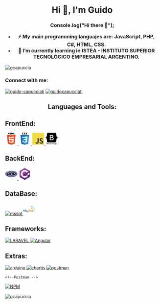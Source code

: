 <h1 align="center">Hi 👋, I'm Guido</h1>
<h3 align="center"> Console.log("Hi there 👋");
  
  - ⚡ My main programming languajes are: JavaScript, PHP, C#, HTML, CSS.
  - 🌱 I’m currently learning in ISTEA - INSTITUTO SUPERIOR TECNOLÓGICO EMPRESARIAL ARGENTINO.</h3>

<p align="left"> <img src="https://komarev.com/ghpvc/?username=gcapuccia&label=Profile%20views&color=0e75b6&style=flat" alt="gcapuccia" /> </p>

<h3 align="left">Connect with me:</h3>
<p align="left">
<a href="https://linkedin.com/in/guido-capucciati" target="blank"><img align="center" src="https://raw.githubusercontent.com/rahuldkjain/github-profile-readme-generator/master/src/images/icons/Social/linked-in-alt.svg" alt="guido-capucciati" height="30" width="40" /></a>
<a href="https://instagram.com/guidocapucciati" target="blank"><img align="center" src="https://raw.githubusercontent.com/rahuldkjain/github-profile-readme-generator/master/src/images/icons/Social/instagram.svg" alt="guidocapucciati" height="30" width="40" /></a>
</p>

<h2 align="center"><b>Languages and Tools:</b></h2>

<h2 align="left"><b>FrontEnd:</b></h2>
<!--HTML -->
<a href="https://www.w3.org/html/" target="_blank" rel="noreferrer"> <img src="https://raw.githubusercontent.com/devicons/devicon/master/icons/html5/html5-original-wordmark.svg" alt="html5" width="40" height="40"/> </a> 
 <!--CSS -->
<a href="https://www.w3schools.com/css/" target="_blank" rel="noreferrer"> <img src="https://raw.githubusercontent.com/devicons/devicon/master/icons/css3/css3-original-wordmark.svg" alt="css3" width="40" height="40"/> </a> 
<!--JS -->
<a href="https://developer.mozilla.org/en-US/docs/Web/JavaScript" target="_blank" rel="noreferrer"> <img src="https://raw.githubusercontent.com/devicons/devicon/master/icons/javascript/javascript-original.svg" alt="javascript" width="40" height="40"/> </a> 
 <!--Bootstrap -->
<a href="https://getbootstrap.com" target="_blank" rel="noreferrer"> <img src="https://raw.githubusercontent.com/devicons/devicon/master/icons/bootstrap/bootstrap-plain-wordmark.svg" alt="bootstrap" width="40" height="40"/> </a> 

<h2 align="left"><b>BackEnd:</b></h2>
 <!--PHP -->
<a href="https://www.php.net" target="_blank" rel="noreferrer"> <img src="https://raw.githubusercontent.com/devicons/devicon/master/icons/php/php-original.svg" alt="php" width="40" height="40"/> </a> 
<a href="https://www.w3schools.com/cs/" target="_blank" rel="noreferrer"> <img src="https://raw.githubusercontent.com/devicons/devicon/master/icons/csharp/csharp-original.svg" alt="csharp" width="40" height="40"/> </a> 

<h2 align="left"><b>DataBase:</b></h2>
<!--SQL -->
<a href="https://www.microsoft.com/en-us/sql-server" target="_blank" rel="noreferrer"> <img src="https://www.svgrepo.com/show/303229/microsoft-sql-server-logo.svg" alt="mssql" width="40" height="40"/> </a>
  <!--MYSQl -->
<a href="https://www.mysql.com/" target="_blank" rel="noreferrer"> <img src="https://raw.githubusercontent.com/devicons/devicon/master/icons/mysql/mysql-original-wordmark.svg" alt="mysql" width="40" height="40"/> </a> 


<h2 align="left"><b>Frameworks:</b></h2>
<p align="left"> <a href="https://laravel.com/" target="_blank" rel="noreferrer"> <img src="https://pbs.twimg.com/profile_images/1163911054788833282/AcA2LnWL_400x400.jpg" alt="LARAVEL" width="40" height="40"/> </a>
<a href="https://angular.io/" target="_blank" rel="noreferrer"> <img src="https://upload.wikimedia.org/wikipedia/commons/5/50/Angular-logo.png" alt="Angular" width="40" height="40"/> </a> 

</p>

<h2 align="left"><b>Extras:</b></h2>

<!--Ardruino -->
<p align="left"> <a href="https://www.arduino.cc/" target="_blank" rel="noreferrer"> <img src="https://cdn.worldvectorlogo.com/logos/arduino-1.svg" alt="arduino" width="40" height="40"/> </a>
  <!--Chartjs -->
<a href="https://www.chartjs.org" target="_blank" rel="noreferrer"> <img src="https://www.chartjs.org/media/logo-title.svg" alt="chartjs" width="40" height="40"/> </a> 
    <!--Postman -->
  <a href="https://postman.com" target="_blank" rel="noreferrer"> <img src="https://www.vectorlogo.zone/logos/getpostman/getpostman-icon.svg" alt="postman" width="40" height="40"/> </a>

    <!--Postman -->
  <a href="https://www.npmjs.com" target="_blank" rel="noreferrer"> <img src="https://upload.wikimedia.org/wikipedia/commons/thumb/d/db/Npm-logo.svg/800px-Npm-logo.svg.png" alt="NPM" width="40" height="40"/> </a>

</p>
<p><img align="center" src="https://github-readme-stats.vercel.app/api/top-langs?username=gcapuccia&show_icons=true&locale=en&layout=compact" alt="gcapuccia" /></p>

<!--



## Console.log("Hi there 👋");
  
  - ⚡ My main programming languajes are: JavaScript, PHP, C#, HTML, CSS.
  - 🌱 I’m currently learning ISTEA - INSTITUTO SUPERIOR TECNOLÓGICO EMPRESARIAL ARGENTINO.
  
  - My Personal Linkeding: <a href:"www.linkedin.com/in/guido-capucciati"; >LINKEDING</a>



**gcapuccia/gcapuccia** is a ✨ _special_ ✨ repository because its `README.md` (this file) appears on your GitHub profile.

Here are some ideas to get you started:

- 🔭 I’m currently working on ...

- 👯 I’m looking to collaborate on ...
- 🤔 I’m looking for help with ...
- 💬 Ask me about ...
- 📫 How to reach me: ...
- 😄 Pronouns: ...
- ⚡ Fun fact: ...
-->
